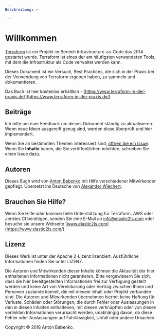 ```yaml
---
Beschreibung: >-

---
```


# Willkommen

[Terraform](https://www.terraform.io/) ist ein  Projekt im Bereich Infrastructure-as-Code das 2014 gestartet wurde. Terraform ist eines der am häufigsten verwendeten Tools, mit dem die Infrastruktur als Code verwaltet werden kann.

Dieses Dokument ist ein Versuch, Best Practices, die sich in der Praxis bei der Verwendung von Terraform ergeben haben,
zu sammeln und dokumentieren.

Das Buch ist hier kostenlos erhältlich - [https://www.terraform-in-der-praxis.de/](https://www.terraform-in-der-praxis.de/)



## Beiträge

Ich bitte um euer Feedback um dieses Dokument ständig zu aktualisieren. Wenn neue Ideen ausgereift genug sind, werden diese überprüft und hier implementiert.

Wenn Sie an bestimmten Themen interessiert sind, [öffnen Sie ein Issue](https://github.com/elastic2ls-awiechert/terraform-in-der-praxis/issues). Wenn Sie  **Inhalte** haben, die Sie veröffentlichen möchten, schreiben Sie einen Issue dazu.

## Autoren

Dieses Buch wird von [Anton Babenko](https://github.com/antonbabenko) mit Hilfe verschiedener Mitwirkender gepflegt.
Übersetzt ins Deutsche von [Alexander Wiechert](https://github.com/elastic2ls-awiechert).

## Brauchen Sie Hilfe?

Wenn Sie Hilfe oder kommerzielle Unterstützung für Terraform, AWS oder Jenkins CI benötigen, senden Sie eine E-Mail an [info@elastic2ls.com](mailto:info@elastic2ls.com) oder besuche sie unsere Webseite [www.elastic2ls.com](https://www.elastic2ls.com/)

## Lizenz

Dieses Werk ist unter der Apache 2-Lizenz lizenziert. Ausführliche Informationen finden Sie unter LIZENZ.

Die Autoren und Mitwirkenden dieser Inhalte können die Aktualität der hier enthaltenen Informationen nicht garantieren. Bitte vergewissern Sie sich, dass die hier bereitgestellten Informationen frei zur Verfügung gestellt werden und keine Art von Vereinbarung oder Vertrag zwischen Ihnen und Personen zustande kommt, die mit diesem Inhalt oder Projekt verbunden sind. Die Autoren und Mitwirkenden übernehmen hiermit keine Haftung für Verluste, Schäden oder Störungen, die durch Fehler oder Auslassungen in den in diesen Inhalten enthaltenen, mit diesen verknüpften oder von diesen verlinkten Informationen verursacht werden, unabhängig davon, ob diese Fehler oder Auslassungen auf Fahrlässigkeit, Unfall oder andere Ursachen.

Copyright © 2018 Anton Babenko.
